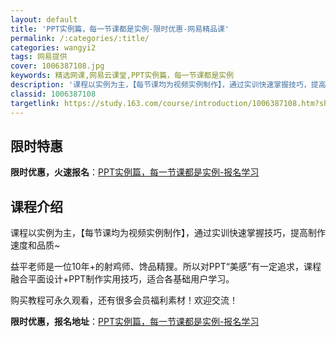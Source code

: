 ```yaml
---
layout: default
title: 'PPT实例篇，每一节课都是实例-限时优惠-网易精品课'
permalink: /:categories/:title/
categories: wangyi2
tags: 网易提供
cover: 1006387108.jpg
keywords: 精选网课,网易云课堂,PPT实例篇，每一节课都是实例
description: '课程以实例为主，【每节课均为视频实例制作】，通过实训快速掌握技巧，提高制作速度和品质~益平老师是一位10年+的射鸡师、馋'
classid: 1006387108
targetlink: https://study.163.com/course/introduction/1006387108.htm?share=1&shareId=1025206652&utm_campaign=share&utm_medium=iphoneShare&utm_source=&utm_u=1025206652
---
```


## 限时特惠

**限时优惠，火速报名**：[PPT实例篇，每一节课都是实例-报名学习](https://study.163.com/course/introduction/1006387108.htm?share=1&shareId=1025206652&utm_campaign=share&utm_medium=iphoneShare&utm_source=&utm_u=1025206652)

## 课程介绍

课程以实例为主，【每节课均为视频实例制作】，通过实训快速掌握技巧，提高制作速度和品质~ 

益平老师是一位10年+的射鸡师、馋品精狸。所以对PPT“美感”有一定追求，课程融合平面设计+PPT制作实用技巧，适合各基础用户学习。

购买教程可永久观看，还有很多会员福利素材！欢迎交流！

**限时优惠，报名地址**：[PPT实例篇，每一节课都是实例-报名学习](https://study.163.com/course/introduction/1006387108.htm?share=1&shareId=1025206652&utm_campaign=share&utm_medium=iphoneShare&utm_source=&utm_u=1025206652)

